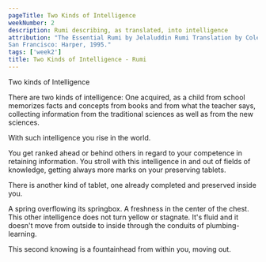 ```yaml
---
pageTitle: Two Kinds of Intelligence
weekNumber: 2
description: Rumi describing, as translated, into intelligence
attribution: "The Essential Rumi by Jelaluddin Rumi Translation by Coleman Barks with John Moyne.
San Francisco: Harper, 1995."
tags: ['week2']
title: Two Kinds of Intelligence - Rumi
---
```

Two kinds of Intelligence

There are two kinds of intelligence: One acquired, as a child from school memorizes facts and concepts from books and from what the teacher says, collecting information from the traditional sciences as well as from the new sciences.

With such intelligence you rise in the world.

You get ranked ahead or behind others in regard to your competence in retaining information. You stroll with this intelligence in and out of fields of knowledge, getting always more marks on your preserving tablets.

There is another kind of tablet, one already completed and preserved inside you.

A spring overflowing its springbox. A freshness in the center of the chest. This other intelligence does not turn yellow or stagnate. It's fluid and it doesn't move from outside to inside through the conduits of plumbing-learning.

This second knowing is a fountainhead from within you, moving out.